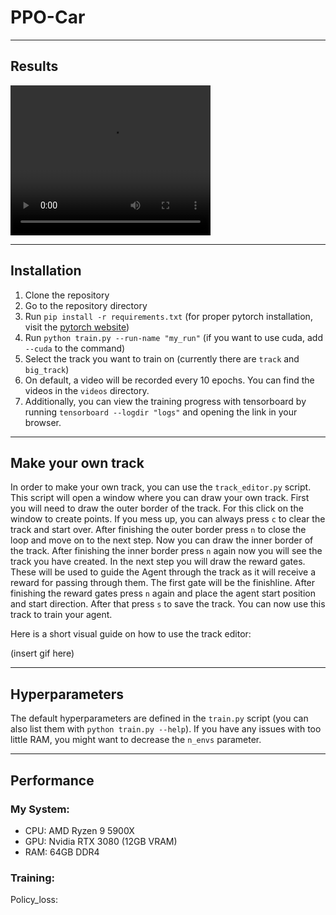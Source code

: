 # PPO-Car

---

## Results

<video width="320" height="240" controls>
  <source src= type="https://github.com/ProfessorNova/PPO-Car/blob/rework/docs/demo.mp4">
  Your browser does not support the video tag.
</video>

---

## Installation

1. Clone the repository
2. Go to the repository directory
3. Run `pip install -r requirements.txt` (for proper pytorch installation, visit
   the [pytorch website](https://pytorch.org/get-started/locally/))
4. Run `python train.py --run-name "my_run"` (if you want to use cuda, add `--cuda` to the command)
5. Select the track you want to train on (currently there are `track` and `big_track`)
6. On default, a video will be recorded every 10 epochs. You can find the videos in the `videos` directory.
7. Additionally, you can view the training progress with tensorboard by running `tensorboard --logdir "logs"` and
   opening the link in your browser.

---

## Make your own track

In order to make your own track, you can use the `track_editor.py` script. This script will open a window where you can
draw your own track. First you will need to draw the outer border of the track.
For this click on the window to create points. If you mess up, you can always press `c` to clear the track and start
over.
After finishing the outer border press `n` to close the loop and move on to the next step.
Now you can draw the inner border of the track.
After finishing the inner border press `n` again now you will see the track you have created.
In the next step you will draw the reward gates. These will be used to guide the Agent through the track as it will
receive a reward for passing through them. The first gate will be the finishline.
After finishing the reward gates press `n` again and place the agent start position and start direction.
After that press `s` to save the track. You can now use this track to train your agent.

Here is a short visual guide on how to use the track editor:

(insert gif here)

---

## Hyperparameters

The default hyperparameters are defined in the `train.py` script (you can also list them with `python train.py --help`).
If you have any issues with too little RAM, you might want to decrease the `n_envs` parameter.

---

## Performance

### My System:

- CPU: AMD Ryzen 9 5900X
- GPU: Nvidia RTX 3080 (12GB VRAM)
- RAM: 64GB DDR4

### Training:

Policy_loss: